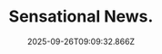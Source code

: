 ---
title: Sensational News.
date: 2025-09-26T09:09:32.866Z
tags:
  - First-Things-First
categories:
  - 新概念
description: 记得填写描述内容哦~~~
---